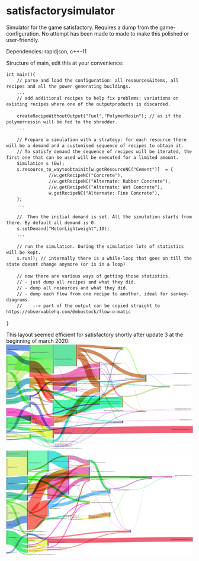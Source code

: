 # satisfactorysimulator
Simulator for the game satisfactory. Requires a dump from the game-configuration.
No attempt has been made to made to make this polished or user-friendly.

Dependencies: rapidjson, c++-11


Structure of main, edit this at your convenience:
```
int main(){
    // parse and load the configuration: all resources&items, all recipes and all the power generating buildings.
    ...
    // add additional recipes to help fix problems: variations on existing recipes where one of the outputproducts is discarded.

    createRecipeWithoutOutput("Fuel","PolymerResin"); // as if the polymerressin will be fed to the shredder.
    ...
    
    // Prepare a simulation with a strategy: for each resource there will be a demand and a customised sequence of recipes to obtain it.
    // To satisfy demand the sequence of recipes will be iterated, the first one that can be used will be executed for a limited amount.
    Simulation s (&w);
    s.resource_to_waytoobtainit[w.getResourceNC("Cement")]  = {
                //w.getRecipeNC("Concrete"),
                //w.getRecipeNC("Alternate: Rubber Concrete"),
                //w.getRecipeNC("Alternate: Wet Concrete"),
                w.getRecipeNC("Alternate: Fine Concrete"),
    };
    ...

    //	Then the initial demand is set. All the simulation starts from there. By default all demand is 0.
    s.setDemand("MotorLightweight",10);
    ...

    // run the simulation. During the simulation lots of statistics will be kept.
    s.run(); // internally there is a while-loop that goes on till the state doesnt change anymore (or is in a loop)

    // now there are various ways of getting those statistics.
    // - just dump all recipes and what they did.
    // - dump all resources and what they did.
    // - dump each flow from one recipe to another, ideal for sankey-diagrams.
    //    --> part of the output can be copied straight to https://observablehq.com/@mbostock/flow-o-matic 

}
```
This layout seemed efficient for satisfactory shortly after update 3 at the beginning of march 2020:
![](brightness13.png)
![](brightness14.png)  

